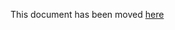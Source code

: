 This document has been moved [here](https://lyft.github.io/cartography/dev/writing-analysis-jobs.html)
